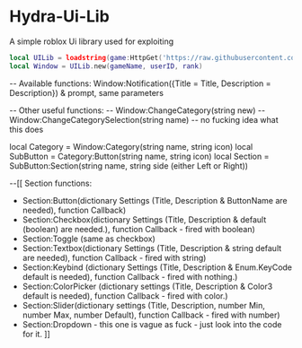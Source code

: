 # Hydra-Ui-Lib
A simple roblox Ui library used for exploiting

```lua
local UILib = loadstring(game:HttpGet('https://raw.githubusercontent.com/shezan78/Hydra-Ui-Lib/main/Source.lua'))()
local Window = UILib.new(gameName, userID, rank)
```

-- Available functions: Window:Notification({Title = Title, Description = Description}) & prompt, same parameters

-- Other useful functions:
-- Window:ChangeCategory(string new)
-- Window:ChangeCategorySelection(string name) -- no fucking idea what this does

local Category = Window:Category(string name, string icon)
local SubButton = Category:Button(string name, string icon)
local Section = SubButton:Section(string name, string side (either Left or Right))

--[[
  Section functions:
  - Section:Button(dictionary Settings (Title, Description & ButtonName are needed), function Callback)
  - Section:Checkbox(dictionary Settings (Title, Description & default (boolean) are needed.), function Callback - fired with boolean)
  - Section:Toggle (same as checkbox)
  - Section:Textbox(dictionary Settings (Title, Description & string default are needed), function Callback - fired with string)
  - Section:Keybind (dictionary Settings (Title, Description & Enum.KeyCode default is needed), function Callback - fired with nothing.)
  - Section:ColorPicker (dictionary settings (Title, Description & Color3 default is needed), function Callback - fired with color.)
  - Section:Slider(dictionary settings (Title, Description, number Min, number Max, number Default), function Callback - fired with number)
  - Section:Dropdown - this one is vague as fuck - just look into the code for it.
]]
